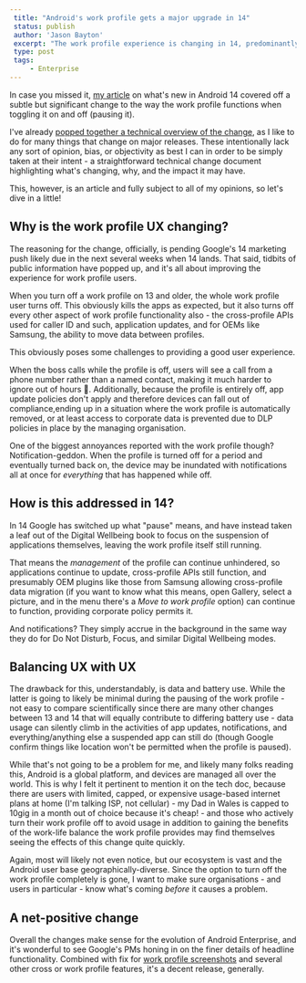 ```yaml
---
 title: "Android's work profile gets a major upgrade in 14"
 status: publish 
 author: 'Jason Bayton' 
 excerpt: "The work profile experience is changing in 14, predominantly for the better. Here's a quick overview on what to expect." 
 type: post 
 tags: 
     - Enterprise 
---
```

In case you missed it, [my article](/blog/2023/04/android-enterprise-in-android-14/) on what's new in Android 14 covered off a subtle but significant change to the way the work profile functions when toggling it on and off (pausing it).

I've already [popped together a technical overview of the change](/android/android-14-work-profile-behaviour/), as I like to do for many things that change on major releases. These intentionally lack any sort of opinion, bias, or objectivity as best I can in order to be simply taken at their intent - a straightforward technical change document highlighting what's changing, why, and the impact it may have.

This, however, is an article and fully subject to all of my opinions, so let's dive in a little!

## Why is the work profile UX changing?

The reasoning for the change, officially, is pending Google's 14 marketing push likely due in the next several weeks when 14 lands. That said, tidbits of public information have popped up, and it's all about improving the experience for work profile users.

When you turn off a work profile on 13 and older, the whole work profile user turns off. This obviously kills the apps as expected, but it also turns off every other aspect of work profile functionality also - the cross-profile APIs used for caller ID and such, application updates, and for OEMs like Samsung, the ability to move data between profiles.

This obviously poses some challenges to providing a good user experience.

When the boss calls while the profile is off, users will see a call from a phone number rather than a named contact, making it much harder to ignore out of hours 🙂. Additionally, because the profile is entirely off, app update policies don't apply and therefore devices can fall out of compliance,ending up in a situation where the work profile is automatically removed, or at least access to corporate data is prevented due to DLP policies in place by the managing organisation.

One of the biggest annoyances reported with the work profile though? Notification-geddon. When the profile is turned off for a period and eventually turned back on, the device may be inundated with notifications all at once for _everything_ that has happened while off. 

## How is this addressed in 14?

In 14 Google has switched up what "pause" means, and have instead taken a leaf out of the Digital Wellbeing book to focus on the suspension of applications themselves, leaving the work profile itself still running.

That means the _management_ of the profile can continue unhindered, so applications continue to update, cross-profile APIs still function, and presumably OEM plugins like those from Samsung allowing cross-profile data migration (if you want to know what this means, open Gallery, select a picture, and in the menu there's a _Move to work profile_ option) can continue to function, providing corporate policy permits it.

And notifications? They simply accrue in the background in the same way they do for Do Not Disturb, Focus, and similar Digital Wellbeing modes. 

## Balancing UX with UX

The drawback for this, understandably, is data and battery use. While the latter is going to likely be minimal during the pausing of the work profile - not easy to compare scientifically since there are many other changes between 13 and 14 that will equally contribute to differing battery use - data usage can silently climb in the activities of app updates, notifications, and everything/anything else a suspended app can still do (though Google confirm things like location won't be permitted when the profile is paused).

While that's not going to be a problem for me, and likely many folks reading this, Android is a global platform, and devices are managed all over the world. This is why I felt it pertinent to mention it on the tech doc, because there are users with limited, capped, or expensive usage-based internet plans at home (I'm talking ISP, not cellular) - my Dad in Wales is capped to 10gig in a month out of choice because it's cheap! - and those who actively turn their work profile off to avoid usage in addition to gaining the benefits of the work-life balance the work profile provides may find themselves seeing the effects of this change quite quickly.

Again, most will likely not even notice, but our ecosystem is vast and the Android user base geographically-diverse. Since the option to turn off the work profile completely is gone, I want to make sure organisations - and users in particular - know what's coming _before_ it causes a problem.

## A net-positive change

Overall the changes make sense for the evolution of Android Enterprise, and it's wonderful to see Google's PMs honing in on the finer details of headline functionality. Combined with fix for [work profile screenshots](/blog/2023/04/android-enterprise-in-android-14/#correct-saving-of-screenshots-for-work-profile-applications) and several other cross or work profile features, it's a decent release, generally.